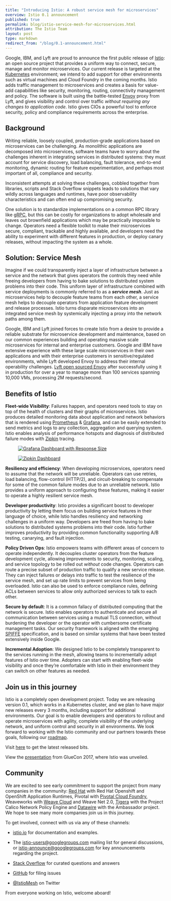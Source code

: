 ```yaml
---
title: "Introducing Istio: A robust service mesh for microservices"
overview: Istio 0.1 announcement
published: true
permalink: blog/istio-service-mesh-for-microservices.html
attribution: The Istio Team
layout: post
type: markdown
redirect_from: "/blog/0.1-announcement.html"
---
```


Google, IBM, and Lyft are proud to announce the first public release of [Istio](https://istio.io/): an open source project that provides a uniform way to connect, secure, manage and monitor microservices. Our current release is targeted at the [Kubernetes](https://kubernetes.io/) environment; we intend to add support for other environments such as virtual machines and Cloud Foundry in the coming months.
Istio adds traffic management to microservices and creates a basis for value-add capabilities like security, monitoring, routing, connectivity management and policy.  The software is built using the battle-tested [Envoy](https://lyft.github.io/envoy/) proxy from Lyft, and gives visibility and control over traffic *without requiring any changes to application code*. Istio gives CIOs a powerful tool to enforce security, policy and compliance requirements across the enterprise.

<!--end_excerpt-->

## Background

Writing reliable, loosely coupled, production-grade applications based on microservices can be challenging. As monolithic applications are decomposed into microservices, software teams have to worry about the challenges inherent in integrating services in distributed systems: they must account for service discovery, load balancing, fault tolerance, end-to-end monitoring, dynamic routing for feature experimentation, and perhaps most important of all, compliance and security.

Inconsistent attempts at solving these challenges, cobbled together from libraries, scripts and Stack Overflow snippets leads to solutions that vary wildly across languages and runtimes, have poor observability characteristics and can often end up compromising security.

One solution is to standardize implementations on a common RPC library like [gRPC](http://grpc.io), but this can be costly for organizations to adopt wholesale and leaves out brownfield applications which may be practically impossible to change. Operators need a flexible toolkit to make their microservices secure, compliant, trackable and highly available, and developers need the ability to experiment with different features in production, or deploy canary releases, without impacting the system as a whole.

## Solution: Service Mesh

Imagine if we could transparently inject a layer of infrastructure between a service and the network that gives operators the controls they need while freeing developers from having to bake solutions to distributed system problems into their code. This uniform layer of infrastructure combined with service deployments is commonly referred to as a **_service mesh_**. Just as microservices help to decouple feature teams from each other, a service mesh helps to decouple operators from application feature development and release processes. Istio turns disparate microservices into an integrated service mesh by systemically injecting a proxy into the network paths among them.

Google, IBM and Lyft joined forces to create Istio from a desire to provide a reliable substrate for microservice development and maintenance, based on our common experiences building and operating massive scale microservices for internal and enterprise customers. Google and IBM have extensive experience with these large scale microservices in their own applications and with their enterprise customers in sensitive/regulated environments, while Lyft developed Envoy to address their internal operability challenges. [Lyft open sourced Envoy](https://eng.lyft.com/announcing-envoy-c-l7-proxy-and-communication-bus-92520b6c8191) after successfully using it in production for over a year to manage more than 100 services spanning 10,000 VMs, processing 2M requests/second.

## Benefits of Istio

**Fleet-wide Visibility**: Failures happen, and operators need tools to stay on top of the health of clusters and their graphs of microservices. Istio produces detailed monitoring data about application and network behaviors that is rendered using [Prometheus](https://prometheus.io/) & [Grafana](https://github.com/grafana/grafana), and can be easily extended to send metrics and logs to any collection, aggregation and querying system. Istio enables analysis of performance hotspots and diagnosis of distributed failure modes with [Zipkin](https://github.com/openzipkin/zipkin) tracing.

<figure>
    <a href="{{home}}/img/istio_grafana_dashboard-new.png">
    <img style="max-width: 100%;" src="{{home}}/img/istio_grafana_dashboard-new.png" alt="Grafana Dashboard with Response Size" title="Grafana Dashboard with 
    Response Size" />
    </a>
</figure>

<figure>
    <a href="{{home}}/img/istio_zipkin_dashboard.png">
    <img style="max-width: 100%;" src="{{home}}/img/istio_zipkin_dashboard.png" alt="Zipkin Dashboard" title="Zipkin Dashboard" />
    </a>
</figure>

**Resiliency and efficiency**: When developing microservices, operators need to assume that the network will be unreliable. Operators can use retries, load balancing, flow-control (HTTP/2), and circuit-breaking to compensate for some of the common failure modes due to an unreliable network. Istio provides a uniform approach to configuring these features, making it easier to operate a highly resilient service mesh. 

**Developer productivity**: Istio provides a significant boost to developer productivity by letting them focus on building service features in their language of choice, while Istio handles resiliency and networking challenges in a uniform way. Developers are freed from having to bake solutions to distributed systems problems into their code. Istio further improves productivity by providing common functionality supporting A/B testing, canarying, and fault injection.

**Policy Driven Ops**: Istio empowers teams with different areas of concern to operate independently. It decouples cluster operators from the feature development cycle, allowing improvements to security, monitoring, scaling, and service topology to be rolled out *without* code changes. Operators can route a precise subset of production traffic to qualify a new service release. They can inject failures or delays into traffic to test the resilience of the service mesh, and set up rate limits to prevent services from being overloaded. Istio can also be used to enforce compliance rules, defining ACLs between services to allow only authorized services to talk to each other.

**Secure by default**: It is a common fallacy of distributed computing that the network is secure. Istio enables operators to authenticate and secure all communication between services using a mutual TLS connection, without burdening the developer or the operator with cumbersome certificate management tasks. Our security framework is aligned with the emerging [SPIFFE](https://spiffe.github.io/) specification, and is based on similar systems that have been tested extensively inside Google.

**Incremental Adoption**: We designed Istio to be completely transparent to the services running in the mesh, allowing teams to incrementally adopt features of Istio over time. Adopters can start with enabling fleet-wide visibility and once they’re comfortable with Istio in their environment they can switch on other features as needed. 

## Join us in this journey

Istio is a completely open development project. Today we are releasing version 0.1, which works in a Kubernetes cluster, and we plan to have major new releases every 3 months, including support for additional environments. Our goal is to enable developers and operators to rollout and operate microservices with agility, complete visibility of the underlying network, and uniform control and security in all environments. We look forward to working with the Istio community and our partners towards these goals, following our [roadmap](https://istio.io/docs/reference/release-roadmap.html). 

Visit [here](https://github.com/istio/istio/releases) to get the latest released bits.

View the [presentation]({{home}}/talks/istio_talk_gluecon_2017.pdf) from GlueCon 2017, where Istio was unveiled.

## Community

We are excited to see early commitment to support the project from many companies in the community: [Red Hat](https://blog.openshift.com/red-hat-istio-launch/) with Red Hat Openshift and OpenShift Application Runtimes, Pivotal with [Pivotal Cloud Foundry](https://content.pivotal.io/blog/pivotal-and-istio-advancing-the-ecosystem-for-microservices-in-the-enterprise), Weaveworks with [Weave Cloud](https://www.weave.works/blog/istio-weave-cloud) and Weave Net 2.0, [Tigera](https://www.projectcalico.org/welcoming-istio-to-the-kubernetes-networking-community) with the Project Calico Network Policy Engine and [Datawire](https://www.datawire.io/istio-and-datawire-ecosystem/) with the Ambassador project. We hope to see many more companies join us in this journey.

To get involved, connect with us via any of these channels:

* [istio.io](https://istio.io) for documentation and examples.

* The [istio-users@googlegroups.com](https://groups.google.com/forum/#!forum/istio-users) mailing list for general discussions,
or [istio-announce@googlegroups.com](https://groups.google.com/forum/#!forum/istio-announce) for key announcements regarding the project. 

* [Stack Overflow](https://stackoverflow.com/questions/tagged/istio) for curated questions and answers

* [GitHub](http://github.com/istio/issues/issues) for filing issues 

* [@IstioMesh](https://twitter.com/IstioMesh) on Twitter 

From everyone working on Istio, welcome aboard!
